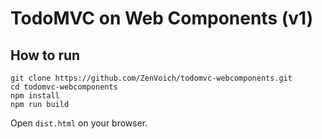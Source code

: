 # TodoMVC on Web Components (v1)

## How to run

```
git clone https://github.com/ZenVoich/todomvc-webcomponents.git
cd todomvc-webcomponents
npm install
npm run build
```
Open `dist.html` on your browser.
